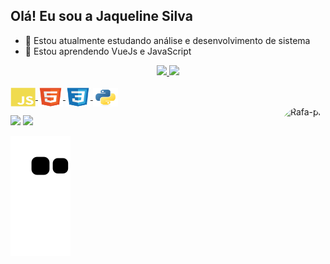 ## Olá! Eu sou a Jaqueline Silva

- 🔭 Estou atualmente estudando análise e desenvolvimento de sistema
- 🌱 Estou aprendendo VueJs e JavaScript

<div align="center">
  <a href="https://github.com/jaques28">
  <img height="180em" src="https://github-readme-stats.vercel.app/api?username=jaques28&show_icons=true&theme=bear&include_all_commits=true&count_private=true"/>
  <img height="180em" src="https://github-readme-stats.vercel.app/api/top-langs/?username=jaques28&layout=compact&langs_count=7&theme=bear"/>
</div>
  
  <div style="display: inline_block"><br>
  <img align="center" alt="Rafa-Js" height="30" width="40" src="https://raw.githubusercontent.com/devicons/devicon/master/icons/javascript/javascript-plain.svg">
  <img align="center" alt="Rafa-HTML" height="30" width="40" src="https://raw.githubusercontent.com/devicons/devicon/master/icons/html5/html5-original.svg">
  <img align="center" alt="Rafa-CSS" height="30" width="40" src="https://raw.githubusercontent.com/devicons/devicon/master/icons/css3/css3-original.svg">
  <img align="center" alt="Rafa-Python" height="30" width="40" src="https://raw.githubusercontent.com/devicons/devicon/master/icons/python/python-original.svg">
</div>
  
  <img align="right" alt="Rafa-pic" height="150" style="border-radius:50px;" src="https://cdn.discordapp.com/attachments/857279428140728350/954196205255143464/GIF-2022-02-23-23-18-11.gif">
  
  
  <div> 
  
  <a href="https://instagram.com/_sjacs" target="_blank"><img src="https://img.shields.io/badge/-Instagram-%23E4405F?style=for-the-badge&logo=instagram&logoColor=white" target="_blank"></a>
  <a href="https://www.linkedin.com/in/jaqueline-silva-b0b884153" target="_blank"><img src="https://img.shields.io/badge/-LinkedIn-%230077B5?style=for-the-badge&logo=linkedin&logoColor=white" target="_blank"></a> 
 
 ![Snake animation](https://github.com/jaques28/jaques28/blob/output/github-contribution-grid-snake.svg)
 
</div>
